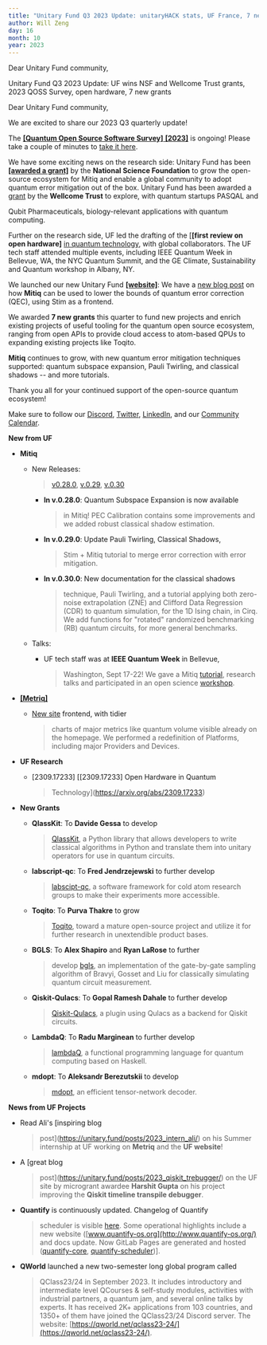 ```yaml
---
title: "Unitary Fund Q3 2023 Update: unitaryHACK stats, UF France, 7 new grants and projects updates"
author: Will Zeng
day: 16
month: 10
year: 2023
---
```


Dear Unitary Fund community,

Unitary Fund Q3 2023 Update: UF wins NSF and Wellcome Trust grants, 2023
QOSS Survey, open hardware, 7 new grants

Dear Unitary Fund community,

We are excited to share our 2023 Q3 quarterly update!

The [**[Quantum Open Source Software Survey]**
**[2023]**](https://www.surveymonkey.com/r/QuantumSurvey2023) is
ongoing! Please take a couple of minutes to [take it
here](https://www.surveymonkey.com/r/QuantumSurvey2023).

We have some exciting news on the research side: Unitary Fund has been
[**[awarded a
grant]**](https://unitary.fund/posts/2023_mitiq_nsf_pose/) by the
**National Science Foundation** to grow the open-source ecosystem for
Mitiq and enable a global community to adopt quantum error mitigation
out of the box. Unitary Fund has been awarded a
[grant](https://thequantuminsider.com/2023/09/27/pasqal-and-qubit-pharmaceuticals-join-with-unitary-fund-to-win-wellcome-trusts-quantum-for-bio-program/)
by the **Wellcome Trust** to explore, with quantum startups PASQAL and

Qubit Pharmaceuticals, biology-relevant applications with quantum
computing.

Further on the research side, UF led the drafting of the [**[first
review on open hardware]** [in quantum
technology](https://arxiv.org/abs/2309.17233), with global
collaborators. The UF tech staff attended multiple events, including
IEEE Quantum Week in Bellevue, WA, the NYC Quantum Summit, and the GE
Climate, Sustainability and Quantum workshop in Albany, NY.

We launched our new Unitary Fund
[**[website]**](https://unitary.fund/): We have a [new blog
post](https://unitary.fund/posts/2023_mitiq_stim_workflow/) on how
**Mitiq** can be used to lower the bounds of quantum error correction
(QEC), using Stim as a frontend.

We awarded **7 new grants** this quarter to fund new projects and enrich
existing projects of useful tooling for the quantum open source
ecosystem, ranging from open APIs to provide cloud access to atom-based
QPUs to expanding existing projects like Toqito.

**Mitiq** continues to grow, with new quantum error mitigation
techniques supported: quantum subspace expansion, Pauli Twirling, and
classical shadows -- and more tutorials.

Thank you all for your continued support of the open-source quantum
ecosystem!

Make sure to follow our
[Discord](https://discord.com/invite/JqVGmpkP96),
[Twitter](https://twitter.com/unitaryfund),
[LinkedIn](https://www.linkedin.com/company/unitary-fund/), and
our [Community
Calendar](https://calendar.google.com/calendar/u/0/embed?src=c_mgqdq6hj2isi4d6h467kfqvg60@group.calendar.google.com).

**New from UF**

-   **Mitiq**

    -   New Releases:
        > [v0.28.0](https://github.com/unitaryfund/mitiq/releases/tag/v0.28.0),
        > [v.0.29](https://github.com/unitaryfund/mitiq/releases/tag/v0.29.0),
        > [v.0.30](https://github.com/unitaryfund/mitiq/releases/tag/v0.30.0)

        -   **In v.0.28.0**: Quantum Subspace Expansion is now available
            > in Mitiq! PEC Calibration contains some improvements and
            > we added robust classical shadow estimation.

        -   **In v.0.29.0**: Update Pauli Twirling, Classical Shadows,
            > Stim + Mitiq tutorial to merge error correction with error
            > mitigation.

        -   **In v.0.30.0**: New documentation for the classical shadows
            > technique, Pauli Twirling, and a tutorial applying both
            > zero-noise extrapolation (ZNE) and Clifford Data
            > Regression (CDR) to quantum simulation, for the 1D Ising
            > chain, in Cirq. We add functions for \"rotated\"
            > randomized benchmarking (RB) quantum circuits, for more
            > general benchmarks.

    -   Talks:

        -   UF tech staff was at **IEEE Quantum Week** in Bellevue,
            > Washington, Sept 17-22! We gave a Mitiq
            > [tutorial](https://qce.quantum.ieee.org/2023/tutorials-program/),
            > research talks and participated in an open science
            > [workshop](https://qce.quantum.ieee.org/2023/workshops-program/#overview-wks11).

-   [**[Metriq]**](https://metriq.info/)

    -   [New site](https://metriq.info/) frontend, with tidier
        > charts of major metrics like quantum volume visible already on
        > the homepage. We performed a redefinition of Platforms,
        > including major Providers and Devices.

-   **UF Research**

    -   \[2309.17233\] [\[2309.17233\] Open Hardware in Quantum
        > Technology](https://arxiv.org/abs/2309.17233)

-   **New Grants**

    -   **QlassKit**: To **Davide Gessa** to develop
        > [QlassKit](https://github.com/dakk/qlasskit), a Python
        > library that allows developers to write classical algorithms
        > in Python and translate them into unitary operators for use in
        > quantum circuits.

    -   **labscript-qc**: To **Fred Jendrzejewski** to further develop
        > [labscipt-qc](https://github.com/fretchen/labscript-qc),
        > a software framework for cold atom research groups to make
        > their experiments more accessible.

    -   **Toqito**: To **Purva Thakre** to grow
        > [Toqito](https://github.com/purva-thakre), toward a
        > mature open-source project and utilize it for further research
        > in unextendible product bases.

    -   **BGLS**: To **Alex Shapiro** and **Ryan LaRose** to further
        > develop [bgls](https://github.com/asciineuron/bgls), an
        > implementation of the gate-by-gate sampling algorithm of
        > Bravyi, Gosset and Liu for classically simulating quantum
        > circuit measurement.

    -   **Qiskit-Qulacs**: To **Gopal Ramesh Dahale** to further develop
        > [Qiskit-Qulacs](https://github.com/Gopal-Dahale/qiskit-qulacs),
        > a plugin using Qulacs as a backend for Qiskit circuits.

    -   **LambdaQ**: To **Radu Marginean** to further develop
        > [lambdaQ](https://github.com/radumarg/lambdaQ), a
        > functional programming language for quantum computing based on
        > Haskell.

    -   **mdopt**: To **Aleksandr Berezutskii** to develop
        > [mdopt](https://github.com/quicophy/mdopt), an
        > efficient tensor-network decoder.

**News from UF Projects**

-   Read Ali's [inspiring blog
    > post](https://unitary.fund/posts/2023_intern_ali/) on his
    > Summer internship at UF working on **Metriq** and the **UF
    > website**!

-   A [great blog
    > post](https://unitary.fund/posts/2023_qiskit_trebugger/) on
    > the UF site by microgrant awardee **Harshit Gupta** on his project
    > improving the **Qiskit timeline transpile debugger**.

-   **Quantify** is continuously updated. Changelog of Quantify
    > scheduler is visible
    > [here](https://quantify-os.org/docs/quantify-scheduler/latest/user/changelog.html#id1).
    > Some operational highlights include a new website
    > ([www.quantify-os.org](http://www.quantify-os.org/) and
    > docs update. Now GitLab Pages are generated and hosted
    > ([quantify-core](https://quantify-os.org/docs/quantify-core),
    > [quantify-scheduler](https://quantify-os.org/docs/quantify-scheduler))].

-   **QWorld** launched a new two-semester long global program called
    > QClass23/24 in September 2023. It includes introductory and
    > intermediate level QCourses & self-study modules, activities with
    > industrial partners, a quantum jam, and several online talks by
    > experts. It has received 2K+ applications from 103 countries, and
    > 1350+ of them have joined the QClass23/24 Discord server. The
    > website:
    > [https://qworld.net/qclass23-24/](https://qworld.net/qclass23-24/).
    
